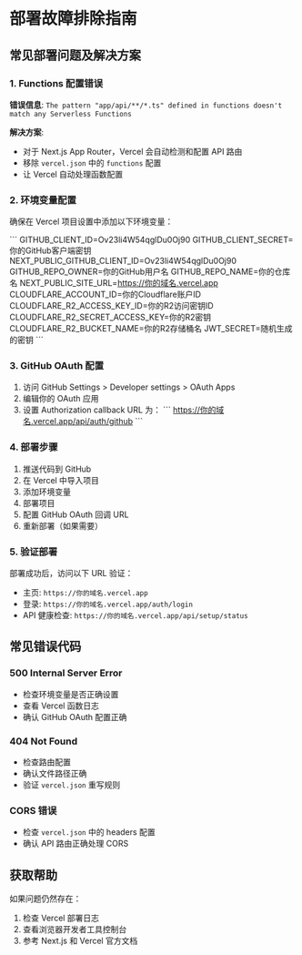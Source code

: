 # 部署故障排除指南

## 常见部署问题及解决方案

### 1. Functions 配置错误
**错误信息**: `The pattern "app/api/**/*.ts" defined in functions doesn't match any Serverless Functions`

**解决方案**: 
- 对于 Next.js App Router，Vercel 会自动检测和配置 API 路由
- 移除 `vercel.json` 中的 `functions` 配置
- 让 Vercel 自动处理函数配置

### 2. 环境变量配置
确保在 Vercel 项目设置中添加以下环境变量：

\`\`\`
GITHUB_CLIENT_ID=Ov23li4W54qglDu0Oj90
GITHUB_CLIENT_SECRET=你的GitHub客户端密钥
NEXT_PUBLIC_GITHUB_CLIENT_ID=Ov23li4W54qglDu0Oj90
GITHUB_REPO_OWNER=你的GitHub用户名
GITHUB_REPO_NAME=你的仓库名
NEXT_PUBLIC_SITE_URL=https://你的域名.vercel.app
CLOUDFLARE_ACCOUNT_ID=你的Cloudflare账户ID
CLOUDFLARE_R2_ACCESS_KEY_ID=你的R2访问密钥ID
CLOUDFLARE_R2_SECRET_ACCESS_KEY=你的R2密钥
CLOUDFLARE_R2_BUCKET_NAME=你的R2存储桶名
JWT_SECRET=随机生成的密钥
\`\`\`

### 3. GitHub OAuth 配置
1. 访问 GitHub Settings > Developer settings > OAuth Apps
2. 编辑你的 OAuth 应用
3. 设置 Authorization callback URL 为：
   \`\`\`
   https://你的域名.vercel.app/api/auth/github
   \`\`\`

### 4. 部署步骤
1. 推送代码到 GitHub
2. 在 Vercel 中导入项目
3. 添加环境变量
4. 部署项目
5. 配置 GitHub OAuth 回调 URL
6. 重新部署（如果需要）

### 5. 验证部署
部署成功后，访问以下 URL 验证：
- 主页: `https://你的域名.vercel.app`
- 登录: `https://你的域名.vercel.app/auth/login`
- API 健康检查: `https://你的域名.vercel.app/api/setup/status`

## 常见错误代码

### 500 Internal Server Error
- 检查环境变量是否正确设置
- 查看 Vercel 函数日志
- 确认 GitHub OAuth 配置正确

### 404 Not Found
- 检查路由配置
- 确认文件路径正确
- 验证 `vercel.json` 重写规则

### CORS 错误
- 检查 `vercel.json` 中的 headers 配置
- 确认 API 路由正确处理 CORS

## 获取帮助
如果问题仍然存在：
1. 检查 Vercel 部署日志
2. 查看浏览器开发者工具控制台
3. 参考 Next.js 和 Vercel 官方文档
